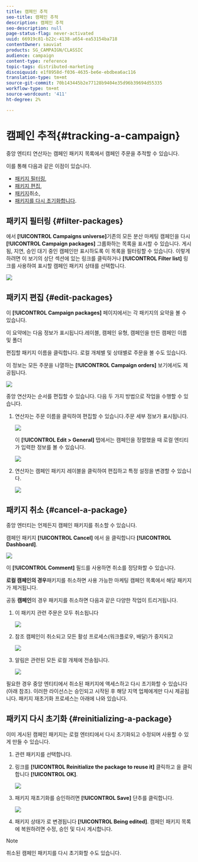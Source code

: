 ```yaml
---
title: 캠페인 추적
seo-title: 캠페인 추적
description: 캠페인 추적
seo-description: null
page-status-flag: never-activated
uuid: 66919c81-b22c-4138-a654-ea53154ba718
contentOwner: sauviat
products: SG_CAMPAIGN/CLASSIC
audience: campaign
content-type: reference
topic-tags: distributed-marketing
discoiquuid: e1f8958d-f036-4635-be6e-ebdbea6ac116
translation-type: tm+mt
source-git-commit: 70b143445b2e77128b9404e35d96b39694d55335
workflow-type: tm+mt
source-wordcount: '411'
ht-degree: 2%

---
```



# 캠페인 추적{#tracking-a-campaign}

중앙 엔티티 연산자는 캠페인 패키지 목록에서 캠페인 주문을 추적할 수 있습니다.

이를 통해 다음과 같은 이점이 있습니다.

* [패키지 필터링](#filter-packages),
* [패키지 편집](#edit-packages),
* [패키지](#cancel-a-package)취소,
* [패키지를 다시 초기화합니다](#reinitializing-a-package).

## 패키지 필터링 {#filter-packages}

에서 **[!UICONTROL Campaigns universe]**&#x200B;기존의 모든 분산 마케팅 캠페인을 다시 **[!UICONTROL Campaign packages]** 그룹화하는 목록을 표시할 수 있습니다. 게시됨, 지연, 승인 대기 중인 캠페인만 표시하도록 이 목록을 필터링할 수 있습니다. 이렇게 하려면 이 보기의 상단 섹션에 있는 링크를 클릭하거나 **[!UICONTROL Filter list]** 링크를 사용하여 표시할 캠페인 패키지 상태를 선택합니다.

![](assets/mkg_dist_catalog_filter.png)

## 패키지 편집 {#edit-packages}

이 **[!UICONTROL Campaign packages]** 페이지에서는 각 패키지의 요약을 볼 수 있습니다.

이 요약에는 다음 정보가 표시됩니다.레이블, 캠페인 유형, 캠페인을 만든 캠페인 이름 및 폴더

편집할 패키지 이름을 클릭합니다. 로컬 개체별 및 상태별로 주문을 볼 수도 있습니다.

이 정보는 모든 주문을 나열하는 **[!UICONTROL Campaign orders]** 보기에서도 제공됩니다.

![](assets/mkg_dist_catalog_op_command_details.png)

중앙 연산자는 순서를 편집할 수 있습니다. 다음 두 가지 방법으로 작업을 수행할 수 있습니다.

1. 연산자는 주문 이름을 클릭하여 편집할 수 있습니다.주문 세부 정보가 표시됩니다.

   ![](assets/mkg_dist_catalog_op_command_edit1.png)

   이 **[!UICONTROL Edit > General]** 탭에서는 캠페인을 정렬했을 때 로컬 엔티티가 입력한 정보를 볼 수 있습니다.

   ![](assets/mkg_dist_catalog_op_command_edit1a.png)

1. 연산자는 캠페인 패키지 레이블을 클릭하여 편집하고 특정 설정을 변경할 수 있습니다.

   ![](assets/mkg_dist_catalog_op_command_edit2.png)

## 패키지 취소 {#cancel-a-package}

중앙 엔터티는 언제든지 캠페인 패키지를 취소할 수 있습니다.

캠페인 패키지 **[!UICONTROL Cancel]** 에서 을 클릭합니다 **[!UICONTROL Dashboard]**.

![](assets/mkg_dist_cancel_op_from_dashboard.png)

이 **[!UICONTROL Comment]** 필드를 사용하면 취소를 정당화할 수 있습니다.

**로컬 캠페인의 경우**&#x200B;패키지를 취소하면 사용 가능한 마케팅 캠페인 목록에서 해당 패키지가 제거됩니다.

공동 **캠페인**&#x200B;의 경우 패키지를 취소하면 다음과 같은 다양한 작업이 트리거됩니다.

1. 이 패키지 관련 주문은 모두 취소됩니다

   ![](assets/mkg_dist_mutual_op_cancelled.png)

1. 참조 캠페인이 취소되고 모든 활성 프로세스(워크플로우, 배달)가 중지되고

   ![](assets/mkg_dist_mutual_op_cancelled1.png)

1. 알림은 관련된 모든 로컬 개체에 전송됩니다.

   ![](assets/mkg_dist_mutual_op_cancelled2.png)

필요한 경우 중앙 엔티티에서 취소된 패키지에 액세스하고 다시 초기화할 수 있습니다(아래 참조). 이러한 라이선스는 승인되고 시작된 후 해당 지역 업체에게만 다시 제공됩니다. 패키지 재초기화 프로세스는 아래에 나와 있습니다.

## 패키지 다시 초기화 {#reinitializing-a-package}

이미 게시된 캠페인 패키지는 로컬 엔터티에서 다시 초기화되고 수정되며 사용할 수 있게 만들 수 있습니다.

1. 관련 패키지를 선택합니다.
1. 링크를 **[!UICONTROL Reinitialize the package to reuse it]** 클릭하고 을 클릭합니다 **[!UICONTROL OK]**.

   ![](assets/mkg_dist_mutual_op_reinit.png)

1. 패키지 재초기화를 승인하려면 **[!UICONTROL Save]** 단추를 클릭합니다.

   ![](assets/mkg_dist_mutual_op_reinit2.png)

1. 패키지 상태가 로 변경됩니다 **[!UICONTROL Being edited]**. 캠페인 패키지 목록에 복원하려면 수정, 승인 및 다시 게시합니다.

>[!NOTE]
>
>취소된 캠페인 패키지를 다시 초기화할 수도 있습니다.

